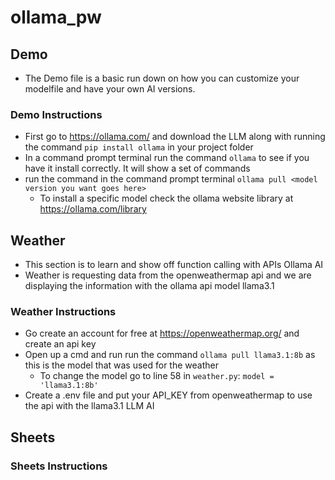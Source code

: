# ollama_pw

## Demo
- The Demo file is a basic run down on how you can customize your modelfile and have your own AI versions.

### Demo Instructions
- First go to https://ollama.com/ and download the LLM along with running the command `pip install ollama` in your project folder
- In a command prompt terminal run the command `ollama` to see if you have it install correctly. It will show a set of commands
- run the command in the command prompt terminal `ollama pull <model version you want goes here>`
    - To install a specific model check the ollama website library at https://ollama.com/library

## Weather
- This section is to learn and show off function calling with APIs Ollama AI
- Weather is requesting data from the openweathermap api and we are displaying the information with the ollama api model llama3.1

### Weather Instructions
- Go create an account for free at https://openweathermap.org/ and create an api key
- Open up a cmd and run run the command `ollama pull llama3.1:8b` as this is the model that was used for the weather
    - To change the model go to line 58 in `weather.py`: `model = 'llama3.1:8b'`
- Create a .env file and put your API_KEY from openweathermap to use the api with the llama3.1 LLM AI

## Sheets


### Sheets Instructions
